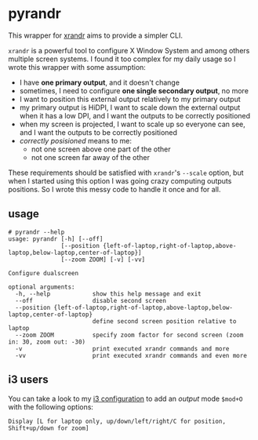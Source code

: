 pyrandr
=======

This wrapper for [xrandr](https://www.x.org/wiki/Projects/XRandR/) aims to provide a simpler CLI.

`xrandr` is a powerful tool to configure X Window System and among others multiple screen systems. I found it too complex for my daily usage so I wrote this wrapper with some assumption:

- I have **one primary output**, and it doesn't change
- sometimes, I need to configure **one single secondary output**, no more
- I want to position this external output relatively to my primary output
- my primary output is HiDPI, I want to scale down the external output when it has a low DPI, and I want the outputs to be correctly positioned
- when my screen is projected, I want to scale up so everyone can see, and I want the outputs to be correctly positioned
- _correctly posisioned_ means to me:
  - not one screen above one part of the other
  - not one screen far away of the other

These requirements should be satisfied with `xrandr`'s `--scale` option, but when I started using this option I was going crazy computing outputs positions. So I wrote this messy code to handle it once and for all.

usage
-----

```
# pyrandr --help
usage: pyrandr [-h] [--off]
               [--position {left-of-laptop,right-of-laptop,above-laptop,below-laptop,center-of-laptop}]
               [--zoom ZOOM] [-v] [-vv]

Configure dualscreen

optional arguments:
  -h, --help            show this help message and exit
  --off                 disable second screen
  --position {left-of-laptop,right-of-laptop,above-laptop,below-laptop,center-of-laptop}
                        define second screen position relative to laptop
  --zoom ZOOM           specify zoom factor for second screen (zoom in: 30, zoom out: -30)
  -v                    print executed xrandr commands and more
  -vv                   print executed xrandr commands and even more
```

i3 users
--------

You can take a look to my [i3 configuration](https://github.com/jeremiehuchet/dotfiles/blob/aeb87581eea9f86a6cec6f40d796cd45c829d6c9/roles/desktop_environment/templates/i3/i3.config#L201-L229) to add an _output_ mode `$mod+O` with the following options:

```
Display [L for laptop only, up/down/left/right/C for position, Shift+up/down for zoom]
```
